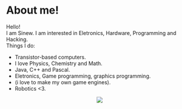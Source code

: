 # About me!
Hello!
<br>
I am Sinew. I am interested in Eletronics, Hardware, Programming and Hacking.
<br>
Things I do:
<br>
- Transistor-based computers.
- I love Physics, Chemistry and Math.
- Java, C++ and Pascal.
- Eletronics, Game programming, graphics programming.
- (i love to make my own game engines).
- Robotics <3.
<p align="center">
  <img align="center" src="https://github-readme-stats.vercel.app/api/?username=sinewww&show_icons=true&title_color=94fcff&icon_color=79ff97&text_color=fe9fe6&bg_color=151515" />
</p>
